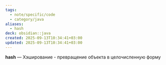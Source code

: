 ```yaml
---
tags:
  - note/specific/code
  - category/java
aliases:
  - hash
deck: obsidian::java
created: 2025-09-13T10:34:41+03:00
updated: 2025-09-13T10:34:41+03:00
---
```


**hash**
—
Хэширование - превращение объекта в целочисленную форму
